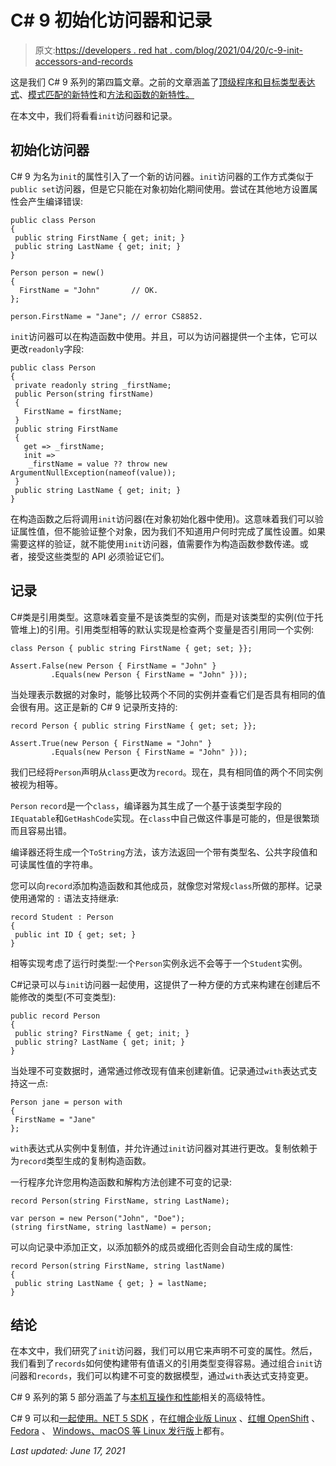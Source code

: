 # C# 9 初始化访问器和记录

> 原文:[https://developers . red hat . com/blog/2021/04/20/c-9-init-accessors-and-records](https://developers.redhat.com/blog/2021/04/20/c-9-init-accessors-and-records)

这是我们 C# 9 系列的第四篇文章。之前的文章涵盖了[顶级程序和目标类型表达式](https://developers.redhat.com/blog/2021/03/30/c-9-top-level-programs-and-target-typed-expressions/)、[模式匹配的新特性](https://developers.redhat.com/blog/2021/04/06/c-9-pattern-matching/)和[方法和函数的新特性。](https://developers.redhat.com/blog/2021/04/13/c-9-new-features-for-methods-and-functions/)

在本文中，我们将看看`init`访问器和记录。

## 初始化访问器

C# 9 为名为`init`的属性引入了一个新的访问器。`init`访问器的工作方式类似于`public set`访问器，但是它只能在对象初始化期间使用。尝试在其他地方设置属性会产生编译错误:

```
public class Person
{
 public string FirstName { get; init; }
 public string LastName { get; init; }
}

Person person = new()
{
  FirstName = "John"       // OK.
};

person.FirstName = "Jane"; // error CS8852.

```

`init`访问器可以在构造函数中使用。并且，可以为访问器提供一个主体，它可以更改`readonly`字段:

```
public class Person
{
 private readonly string _firstName;
 public Person(string firstName)
 {
   FirstName = firstName;
 }
 public string FirstName
 {
   get => _firstName;
   init =>
 	_firstName = value ?? throw new ArgumentNullException(nameof(value));
 }
 public string LastName { get; init; }
}

```

在构造函数之后将调用`init`访问器(在对象初始化器中使用)。这意味着我们可以验证属性值，但不能验证整个对象，因为我们不知道用户何时完成了属性设置。如果需要这样的验证，就不能使用`init`访问器，值需要作为构造函数参数传递。或者，接受这些类型的 API 必须验证它们。

## 记录

C#类是引用类型。这意味着变量不是该类型的实例，而是对该类型的实例(位于托管堆上)的引用。引用类型相等的默认实现是检查两个变量是否引用同一个实例:

```
class Person { public string FirstName { get; set; }};

Assert.False(new Person { FirstName = "John" }
         .Equals(new Person { FirstName = "John" }));

```

当处理表示数据的对象时，能够比较两个不同的实例并查看它们是否具有相同的值会很有用。这正是新的 C# 9 记录所支持的:

```
record Person { public string FirstName { get; set; }};

Assert.True(new Person { FirstName = "John" }
         .Equals(new Person { FirstName = "John" }));

```

我们已经将`Person`声明从`class`更改为`record`。现在，具有相同值的两个不同实例被视为相等。

`Person` `record`是一个`class`，编译器为其生成了一个基于该类型字段的`IEquatable`和`GetHashCode`实现。在`class`中自己做这件事是可能的，但是很繁琐而且容易出错。

编译器还将生成一个`ToString`方法，该方法返回一个带有类型名、公共字段值和可读属性值的字符串。

您可以向`record`添加构造函数和其他成员，就像您对常规`class`所做的那样。记录使用通常的 `:` 语法支持继承:

```
record Student : Person
{
 public int ID { get; set; }
}

```

相等实现考虑了运行时类型:一个`Person`实例永远不会等于一个`Student`实例。

C#记录可以与`init`访问器一起使用，这提供了一种方便的方式来构建在创建后不能修改的类型(不可变类型):

```
public record Person
{
 public string? FirstName { get; init; }
 public string? LastName { get; init; }
}

```

当处理不可变数据时，通常通过修改现有值来创建新值。记录通过`with`表达式支持这一点:

```
Person jane = person with
{
 FirstName = "Jane"
};

```

`with`表达式从实例中复制值，并允许通过`init`访问器对其进行更改。复制依赖于为`record`类型生成的复制构造函数。

一行程序允许您用构造函数和解构方法创建不可变的记录:

```
record Person(string FirstName, string LastName);

var person = new Person("John", "Doe");
(string firstName, string lastName) = person;

```

可以向记录中添加正文，以添加额外的成员或细化否则会自动生成的属性:

```
record Person(string FirstName, string lastName)
{
 public string LastName { get; } = lastName;
}

```

## 结论

在本文中，我们研究了`init`访问器，我们可以用它来声明不可变的属性。然后，我们看到了`records`如何使构建带有值语义的引用类型变得容易。通过组合`init`访问器和`records`，我们可以构建不可变的数据模型，通过`with`表达式支持变更。

C# 9 系列的第 5 部分涵盖了与[本机互操作和性能](/blog/2021/04/27/some-more-c-9/)相关的高级特性。

C# 9 可以和[一起使用。NET 5 SDK](https://developers.redhat.com/blog/2020/12/22/net-5-0-now-available-for-red-hat-enterprise-linux-and-red-hat-openshift/) ，在[红帽企业版 Linux](/products/rhel/overview) 、[红帽 OpenShift](/products/openshift/overview) 、 [Fedora](http://fedoraloves.net/) 、 [Windows、macOS 等 Linux 发行版](https://dotnet.microsoft.com/download)上都有。

*Last updated: June 17, 2021*